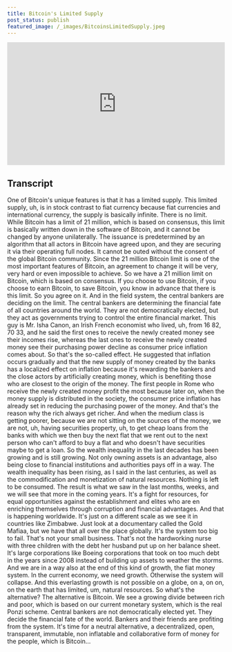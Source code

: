 ```yaml
---
title: Bitcoin's Limited Supply
post_status: publish
featured_image: /_images/BitcoinsLimitedSupply.jpeg
---
```


<div style="padding:56.25% 0 0 0;position:relative;"><iframe src="https://player.vimeo.com/video/832609918?badge=0&amp;autopause=0&amp;player_id=0&amp;app_id=58479" frameborder="0" allow="autoplay; fullscreen; picture-in-picture" allowfullscreen style="position:absolute;top:0;left:0;width:100%;height:100%;" title="010 Bitcoin's Limited Supply"></iframe></div>

<div style="margin-bottom:30px;"></div>

## Transcript

One of Bitcoin's unique features is that it has a limited supply. This limited supply, uh, is in stock contrast to fiat currency because fiat currencies and international currency, the supply is basically infinite. There is no limit. While Bitcoin has a limit of 21 million, which is based on consensus, this limit is basically written down in the software of Bitcoin, and it cannot be changed by anyone unilaterally. The issuance is predetermined by an algorithm that all actors in Bitcoin have agreed upon, and they are securing it via their operating full nodes. It cannot be outed without the consent of the global Bitcoin community. Since the 21 million Bitcoin limit is one of the most important features of Bitcoin, an agreement to change it will be very, very hard or even impossible to achieve. So we have a 21 million limit on Bitcoin, which is based on consensus. If you choose to use Bitcoin, if you choose to earn Bitcoin, to save Bitcoin, you know in advance that there is this limit. So you agree on it. And in the field system, the central bankers are deciding on the limit. The central bankers are determining the financial fate of all countries around the world. They are not democratically elected, but they act as governments trying to control the entire financial market. This guy is Mr. Isha Canon, an Irish French economist who lived, uh, from 16 82, 70 33, and he said the first ones to receive the newly created money see their incomes rise, whereas the last ones to receive the newly created money see their purchasing power decline as consumer price inflation comes about. So that's the so-called effect. He suggested that inflation occurs gradually and that the new supply of money created by the banks has a localized effect on inflation because it's rewarding the bankers and the close actors by artificially creating money, which is benefiting those who are closest to the origin of the money. The first people in Rome who receive the newly created money profit the most because later on, when the money supply is distributed in the society, the consumer price inflation has already set in reducing the purchasing power of the money. And that's the reason why the rich always get richer. And when the medium class is getting poorer, because we are not sitting on the sources of the money, we are not, uh, having securities property, uh, to get cheap loans from the banks with which we then buy the next flat that we rent out to the next person who can't afford to buy a flat and who doesn't have securities maybe to get a loan. So the wealth inequality in the last decades has been growing and is still growing. Not only owning assets is an advantage, also being close to financial institutions and authorities pays off in a way. The wealth inequality has been rising, as I said in the last centuries, as well as the commodification and monetization of natural resources. Nothing is left to be consumed. The result is what we saw in the last months, weeks, and we will see that more in the coming years. It's a fight for resources, for equal opportunities against the establishment and elites who are en enriching themselves through corruption and financial advantages. And that is happening worldwide. It's just on a different scale as we see it in countries like Zimbabwe. Just look at a documentary called the Gold Mafiaa, but we have that all over the place globally. It's the system too big to fail. That's not your small business. That's not the hardworking nurse with three children with the debt her husband put up on her balance sheet. It's large corporations like Boeing corporations that took on too much debt in the years since 2008 instead of building up assets to weather the storms. And we are in a way also at the end of this kind of growth, the fiat money system. In the current economy, we need growth. Otherwise the system will collapse. And this everlasting growth is not possible on a globe, on a, on on, on the earth that has limited, um, natural resources. So what's the alternative? The alternative is Bitcoin. We see a growing divide between rich and poor, which is based on our current monetary system, which is the real Ponzi scheme. Central bankers are not democratically elected yet. They decide the financial fate of the world. Bankers and their friends are profiting from the system. It's time for a neutral alternative, a decentralized, open, transparent, immutable, non inflatable and collaborative form of money for the people, which is Bitcoin...
